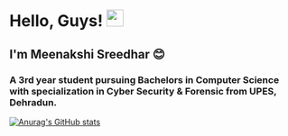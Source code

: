 # Hello, Guys! <img src="https://raw.githubusercontent.com/MartinHeinz/MartinHeinz/master/wave.gif" width="30px">
## I'm Meenakshi Sreedhar 😊
### A 3rd year student pursuing Bachelors in Computer Science with specialization in Cyber Security & Forensic from UPES, Dehradun.
[![Anurag's GitHub stats](https://github-readme-stats.vercel.app/api?username=meenakshi-sreedhar)](https://github.com/anuraghazra/github-readme-stats)
